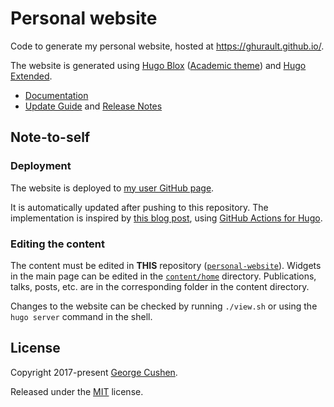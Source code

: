 # Personal website

Code to generate my personal website, hosted at https://ghurault.github.io/.

The website is generated using [Hugo Blox](https://hugoblox.com/) ([Academic theme](https://github.com/HugoBlox/hugo-blox-builder/tree/main/starters/academic-cv)) and [Hugo Extended](https://gohugo.io/).

- [Documentation](https://docs.hugoblox.com/)
- [Update Guide](https://docs.hugoblox.com/reference/update/) and [Release Notes](https://github.com/HugoBlox/hugo-blox-builder/releases)

## Note-to-self

### Deployment

The website is deployed to [my user GitHub page](https://ghurault.github.io/).

It is automatically updated after pushing to this repository.
The implementation is inspired by [this blog post](https://www.jameswright.xyz/post/deploy-hugo-academic-using-githubio/), using [GitHub Actions for Hugo](https://github.com/peaceiris/actions-hugo).

### Editing the content

The content must be edited in **THIS** repository ([`personal-website`](https://github.com/ghurault/personal-website)).
Widgets in the main page can be edited in the [`content/home`](content/home) directory.
Publications, talks, posts, etc. are in the corresponding folder in the content directory.

Changes to the website can be checked by running `./view.sh` or using the `hugo server` command in the shell.

## License

Copyright 2017-present [George Cushen](https://georgecushen.com).

Released under the [MIT](https://github.com/HugoBlox/theme-academic-cv/blob/main/LICENSE.md) license.
